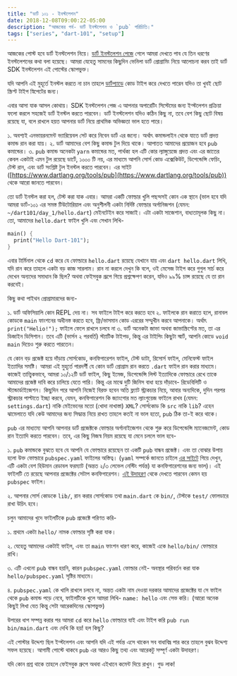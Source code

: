 ```yaml
---
title: "ডার্ট ১০১ - ইনস্টলেশন"
date: 2018-12-08T09:00:22-05:00
description: "আজকের পর্ব- ডার্ট ইনস্টলেশন ও `pub` পরিচিতি।"
tags: ["series", "dart-101", "setup"]
---
```


আজকের পোস্ট হবে ডার্ট ইনস্টলেশন নিয়ে। [ডার্ট ইনস্টলেশন পেজে](https://www.dartlang.org/install) গেলে আমরা দেখতে পাব যে তিন ধরণের ইনস্টলেশনের কথা বলা হয়েছে। আমরা যেহেতু সামনের কিছুদিন ভেনিলা ডার্ট প্রোগ্রামিং নিয়ে আলোচনা করব তাই ডার্ট SDK ইনস্টলেশন এই পোস্টের স্কোপভুক্ত।

যদি আপনি এই মুহূর্তে ইনস্টল করতে না চান তাহলে [ডার্টপ্যাডে](https://dartpad.dartlang.org/) কোড টাইপ করে দেখতে পারেন যদিও তা খুবই ছোট স্ক্রিপ্ট টাইপ স্নিপেটের জন্য।

এবার আসা যাক আসল কোথায়। SDK ইনস্টলেশন পেজ এ আপনার অপারেটিং সিস্টেমের জন্য ইন্স্টলেশন প্রক্রিয়া ফলো করলে সহজেই ডার্ট ইনস্টল করতে পারবেন। ডার্ট ইনস্টলেশন যদিও কঠিন কিছু না, তবে বেশ কিছু ছোট বিষয় রয়েছে যা, বলে রাখলে হয়ত আপনার ডার্ট নিয়ে প্রাথমিক অভিজ্ঞতা ভাল হতে পারে।

১. অবশ্যই এনভায়রনমেন্ট ভ্যারিয়েবল সেট করে নিবেন ডার্ট এর জন্যে। অর্থাৎ কমান্ডলাইন থেকে যাতে ডার্ট প্রদত্ত কমান্ড রান করা যায়।
২. ডার্ট আমাদের বেশ কিছু কমান্ড টুল দিয়ে থাকে। আপাতত আমাদের প্রয়োজন হবে `pub` কমান্ডের।
৩. `pub` কমান্ড অনেকটা `yarn` কমান্ডের মত, পার্থক্য হল এটি কোর ল্যাঙ্গুয়েজে প্রদত্ত এবং এর জাতের কেবল একটাই এমন টুল  রয়েছে ডার্টে, ১০০০ টি নয়, এর মাধ্যমে আপনি সোর্স কোড এক্সেকিউট, ডিপেন্ডেন্সি ফেচিং, টেস্ট রান, এবং ডার্ট সংশ্লিষ্ট টুল ইনস্টল করতে পারবেন। এর সাইট ([https://www.dartlang.org/tools/pub](https://www.dartlang.org/tools/pub)) থেকে আরো জানতে পারবেন।

তো ডার্ট ইনস্টল করা হল, টেস্ট করা যাক এবার। আমরা একটি ফোল্ডার খুলি পছন্দসই কোন এক স্থানে (ভাল হবে যদি আমরা ডার্ট-১০১ এর সমস্ত টিউটোরিয়াল এবং অনুশীলনী একটা নির্দিষ্ট ফোল্ডার অর্গানিজশন (যেমন: `~/dart101/day_1/hello.dart`) মেইনটেইন করে সাজাই। এটা  একটা সাজেশান, বাধ্যতামূলক কিছু না। তো, আমাদের `hello.dart` ফাইল খুলি এবং সেখান লিখি-

```dart
main() {
  print("Hello Dart-101");
}
```

এবার টার্মিনাল থেকে `cd` করে যে ফোল্ডারে `hello.dart` রয়েছে যেখানে যায় এবং `dart hello.dart` লিখি, যদি রান করে তাহলে একটা বড় কাজ সারলাম। রান না করলে দেখুন কি বলে, ওই মেসেজ টাইপ করে গুগুল সার্চ করে দেখেন অন্যদের সমাধান কি ছিল? অথবা ফেইসবুক গ্রূপে গিয়ে প্রশ্নক্ষেপণ করেন, যদিও ৯৯% চান্স রয়েছে যে তা রান করবেই।

কিছু কথা পাইথন প্রোগ্রামারদের  জন্য-

১. ডার্ট অফিসিয়ালি কোন REPL দেয় না। সব ফাইলে টাইপ করে করতে হবে
২. ফাইলকে রান করাতে হলে, রানাবল কোডকে `main` ফাংশনের অধীনস্ত করতে হবে, ফ্রি/ভাসমান কোড এররের সম্মুখীন করবে আপনাকে। অর্থাৎ `print("Helio!");`  ফাইলে ফেলে রাখলে চলবে না
৩. ডার্ট অনেকটা জাভা অথবা জাভাস্ক্রিপ্টের মত, তা এর ডিজাইন ডিসিশান। তবে এটি (ভার্সন ২ পরবর্তি) স্ট্যাটিক টাইপড, কিন্তু এর টাইপিং কিছুটা স্মার্ট, আপনি কোডে `void main` দিয়েও শুরু করতে পারতেন।

যে কোন বড় প্রজেক্ট হয়ে দাঁড়ায় সোর্সকোড, কনফিগারেশন ফাইল, টেস্ট ডাটা, রিসোর্স ফাইল, মেনিফেস্ট ফাইল ইত্যাদির সমষ্টি। আমরা এই মুহূর্তে পারদর্শী যে কোন ডার্ট প্রোগ্রাম রান করতে `.dart` ফাইল রান করার মাধ্যমে। কাজেই তাত্ত্বিকভাবে, আমরা ১০/১২টি ডার্ট ফাইল, কিছু ইমেজ, ডিপেন্ডেন্সি লিস্ট ইত্যাদিকে ফোল্ডারে রেখে তাকে আমাদের প্রজেক্ট দাবি করে চালিয়ে যেতে পারি। কিন্তু এর মাঝে দুটি জিনিস বাধা হয়ে দাঁড়াবে- রিডেবিলিটি ও স্ট্যান্ডার্ডাইজেশন। কিছুদিন পরে আপনি নিজেই বিরক্ত হবেন অতি ফ্ল্যাট স্ট্রাকচার নিয়ে, আবার অন্যদিকে, দুদিন পরপর স্ট্রাকচার পাল্টাতে ইচ্ছা করবে, যেমন, কনফিগারেশন কি জ্যাংগোর মত ল্যাংগুয়েজ ফাইলে রাখব (যেমন: `settings.dart`) নাকি মেইভেনের মতো (খোদা নাখাস্তা) `XML`? সোর্সকোড কি `src` নাকি `lib`? এহেন ঝামেলাতে যদি কেউ আমাদের জন্য সিদ্ধান্ত নিয়ে রাখত তাহলে কতই না ভাল হতো, `pub` ঠিক তা-ই করে থাকে।

`pub` এর মাধ্যম্যে আপনি আপনার ডার্ট প্রজেক্টকে ফোল্ডার অর্গানাইজেশন থেকে শুরু করে ডিপেন্ডেন্সি ম্যানেজমেন্ট, কোড রান ইত্যাদি করতে পারবেন। তবে, এর কিছু নিজস্ব নিয়ম রয়েছে যা মেনে চললে ভাল হবে-

১. `pub` কমান্ডকে বুঝতে হবে যে আপনি যে ফোল্ডারে রয়েছেন তা একটি `pub` বান্ধব প্রজেক্ট। এবং তা বোঝার উপায় হলো উক্ত ফোল্ডারে `pubspec.yaml` ফাইলের অস্তিত্ব। (`yaml` সম্পর্কে জানতে চাইলে [এর সাইটে](https://yaml.org/) গিয়ে দেখুন, এটি একটা বেশ হিউমান রেডাবল ফরম্যাট (অন্তত ২/৩ লেভেল নেস্টিং পর্যন্ত) যা কনফিগারেশনের জন্য ভাল)। এই ফাইলটি তে রয়েছে আপনার প্রজেক্টের সেটাপ কনফিগারেশন। [এই উদাহরণ](https://www.dartlang.org/tools/pub/pubspec) থেকে দেখতে পারবেন কেমন হয় `pubspec` ফাইল।

২. আপনার সোর্স কোডকে `lib/`, রান করার সোর্সকোড তথা `main.dart` কে `bin/`, টেস্টকে `test/` ফোলডারে রাখা উচিৎ হবে।

চলুন আমাদের খুদে ফাইলটিকে `pub` প্রজেক্টে পরিণত করি-

১. প্রথমে একটা `hello/` নামক ফোল্ডার সৃষ্টি করা যাক।

২. যেহেতু আমাদের একটাই ফাইল, এবং তা `main` ফাংশন ধারণ করে, কাজেই একে `hello/bin/` ফোল্ডারে রাখি।

৩. এটি এখনো `pub` বান্ধব হয়নি, কারন `pubspec.yaml` ফোল্ডার নেই- অবস্থার পরিবর্তন করা যাক `hello/pubspec.yaml` সৃষ্টির মাধ্যমে।

৪. `pubspec.yaml` কে খালি রাখলে চলবে না, অন্তত একটা নাম দেওয়া দরকার আমাদের প্রজেক্টের যা সে ফাইল থেকে `pub` কমান্ড পড়ে নেবে, ফাইলটিকে খুলে আমরা লিখি- `name: hello` এবং সেভ করি। (আরো অনেক কিছুই লিখা যেত কিন্তু সেটা আরেকদিনের স্কোপভুক্ত)

উপরের ধাপ সম্পন্ন করার পর আমরা `cd` করে `hello` ফোল্ডারে যাই এবং টাইপ করি `pub run bin/main.dart` এবং দেখি কি হয়! হল কিছু?

এই পোস্টার উদ্দেশ্য ছিল ইন্স্টলেশন এবং আপনি যদি এই পর্যন্ত এসে থাকেন সব বাধাবিঘ্ন পার করে তাহলে বুঝব উদ্দেশ্য সফল হয়েছে। আগামী পোস্টে থাকবে `pub` এর আরও কিছু তথ্য এবং আরেকটু সম্পূর্ণ একটা উদাহরণ।

যদি কোন প্রশ্ন থাকে তাহলে ফেইসবুক গ্রুপে অথবা এইখানে কমেন্ট দিয়ে রাখুন। গুড লাক!
